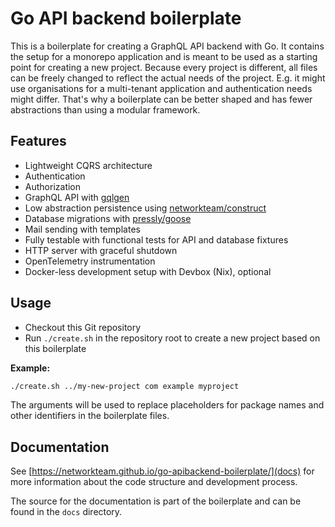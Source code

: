 # Go API backend boilerplate

This is a boilerplate for creating a GraphQL API backend with Go.
It contains the setup for a monorepo application and is meant to be used as a starting point for creating a new project.
Because every project is different, all files can be freely changed to reflect the actual needs of the project.
E.g. it might use organisations for a multi-tenant application and authentication needs might differ.
That's why a boilerplate can be better shaped and has fewer abstractions than using a modular framework.

## Features

* Lightweight CQRS architecture
* Authentication
* Authorization
* GraphQL API with [gqlgen](https://gqlgen.com/)
* Low abstraction persistence using [networkteam/construct](https://github.com/networkteam/construct/)
* Database migrations with [pressly/goose](https://github.com/pressly/goose/)
* Mail sending with templates
* Fully testable with functional tests for API and database fixtures
* HTTP server with graceful shutdown
* OpenTelemetry instrumentation
* Docker-less development setup with Devbox (Nix), optional

## Usage

* Checkout this Git repository
* Run `./create.sh` in the repository root to create a new project based on this boilerplate

**Example:**

```sh
./create.sh ../my-new-project com example myproject
```

The arguments will be used to replace placeholders for package names and other identifiers in the boilerplate files.

## Documentation

See [https://networkteam.github.io/go-apibackend-boilerplate/](docs) for more information about the code structure and development process.

The source for the documentation is part of the boilerplate and can be found in the `docs` directory.
